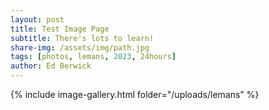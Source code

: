 ```yaml
---
layout: post
title: Test Image Page
subtitle: There's lots to learn!
share-img: /assets/img/path.jpg
tags: [photos, lemans, 2023, 24hours]
author: Ed Berwick
---
```


{% include image-gallery.html folder="/uploads/lemans" %}